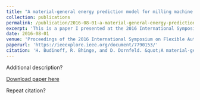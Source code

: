 ```yaml
---
title: "A material-general energy prediction model for milling machine tools"
collection: publications
permalink: /publication/2016-08-01-a-material-general-energy-prediction-model
excerpt: 'This is a paper I presented at the 2016 International Symposium on Flexible Automation (ISFA) in Cleveland, OH.'
date: 2016-08-01
venue: 'Proceedings of the 2016 International Symposium on Flexible Automation (ISFA)'
paperurl: 'https://ieeexplore.ieee.org/document/7790153/'
citation: 'H. Budinoff, R. Bhinge, and D. Dornfeld. &quot;A material-general energy prediction model for milling machine tools&quot; in <i>Proceedings of the 2016 International Symposium on Flexible Automation (ISFA), Cleveland, OH, USA, August 1-3, 2016</i>, pp.  161-164.'
---
```

Additional description?

[Download paper here](http://academicpages.github.io/files/paper1.pdf)

Repeat citation?
